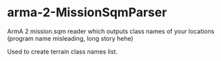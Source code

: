 # arma-2-MissionSqmParser

ArmA 2 mission.sqm reader which outputs class names of your locations (program name misleading, long story hehe)

Used to create terrain class names list.
